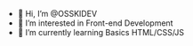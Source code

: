 - 👋 Hi, I’m @OSSKIDEV
- 👀 I’m interested in Front-end Development
- 🌱 I’m currently learning Basics HTML/CSS/JS


<!---
OSSKIDEV/OSSKIDEV is a ✨ special ✨ repository because its `README.md` (this file) appears on your GitHub profile.
You can click the Preview link to take a look at your changes.
--->
